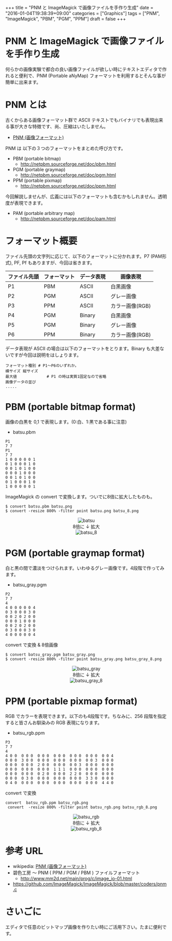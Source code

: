 +++
title = "PNM と ImageMagick で画像ファイルを手作り生成"
date = "2016-01-04T19:38:39+09:00"
categories = ["Graphics"]
tags = ["PNM", "ImageMagick", "PBM", "PGM", "PPM"]
draft = false
+++

# PNM と ImageMagick で画像ファイルを手作り生成

何らかの画像実験で都合の良い画像ファイルが欲しい時にテキストエディタで作れると便利で、PNM (Portable aNyMap) フォーマットを利用するとそんな事が簡単に出来ます。

# PNM とは

古くからある画像フォーマット群で ASCII テキストでもバイナリでも表現出来る事が大きな特徴です、尚、圧縮はいたしません。

 * [PNM (画像フォーマット)](https://ja.wikipedia.org/wiki/PNM_(%E7%94%BB%E5%83%8F%E3%83%95%E3%82%A9%E3%83%BC%E3%83%9E%E3%83%83%E3%83%88))

PNM は 以下の３つのフォーマットをまとめた呼び方です。

 * PBM (portable bitmap)
   * http://netpbm.sourceforge.net/doc/pbm.html
 * PGM (portable graymap)
   * http://netpbm.sourceforge.net/doc/pgm.html
 * PPM (portable pixmap)
   * http://netpbm.sourceforge.net/doc/ppm.html

今回解説しませんが、広義には以下のフォーマットも含むかもしれません。透明度が表現できます。

 * PAM (portable arbitrary map)
   * http://netpbm.sourceforge.net/doc/pam.html

# フォーマット概要

ファイル先頭の文字列に応じて、以下のフォーマットに分かれます。P7 (PAM形式), PF, Pf もありますが、今回は省きます。

ファイル先頭 | フォーマット | データ表現 | 画像表現
------------ | ------------ | ---------- | --------
P1 |  PBM | ASCII | 白黒画像
P2 |  PGM | ASCII | グレー画像
P3 |  PPM | ASCII | カラー画像(RGB)
P4 |  PGM | Binary | 白黒画像
P5 |  PGM | Binary | グレー画像
P6 |  PPM | Binary | カラー画像(RGB)

データ表現が ASCII の場合は以下のフォーマットをとります。Binary も大差ないですが今回は説明をはしょります。
```
フォーマット種別 # P1〜P6のいずれか。
横サイズ 縦サイズ
最大値             # P1 の時は実質1固定なので省略
画像データの並び
.....
```

# PBM (portable bitmap format)

画像の白黒を 0,1 で表現します。(0:白、1:黒である事に注意)

 *  batsu.pbm

```
P1
7 7
P1
7 7
1 0 0 0 0 0 1
0 1 0 0 0 1 0
0 0 1 0 1 0 0
0 0 0 1 0 0 0
0 0 1 0 1 0 0
0 1 0 0 0 1 0
1 0 0 0 0 0 1
```
ImageMagick の convert で変換します。ついでに8倍に拡大したものも。
```
$ convert batsu.pbm batsu.png
$ convert -resize 800% -filter point batsu.png batsu_8.png
```
<center> <img src="/2016/01/04/batsu.png" title="batsu" > </center>
<center> 8倍に ↓ 拡大 </center>
<center> <img src="/2016/01/04/batsu_8.png" title="batsu_8" > </center>

# PGM (portable graymap format)

白と黒の間で濃淡をつけられます。いわゆるグレー画像です。4段階で作ってみます。

 * batsu_gray.pgm

```
P2
7 7
4
4 0 0 0 0 0 4
0 3 0 0 0 3 0
0 0 2 0 2 0 0
0 0 0 1 0 0 0
0 0 2 0 2 0 0
0 3 0 0 0 3 0
4 0 0 0 0 0 4
```
convert で変換 & 8倍画像
```
$ convert batsu_gray.pgm batsu_gray.png
$ convert -resize 800% -filter point batsu_gray.png batsu_gray_8.png
```
<center> <img src="/2016/01/04/batsu_gray.png" title="batsu_gray" > </center>
<center> 8倍に ↓ 拡大 </center>
<center> <img src="/2016/01/04/batsu_gray_8.png" title="batsu_gray_8" > </center>

# PPM (portable pixmap format)

RGB でカラーを表現できます。以下のも4段階です。ちなみに、256 段階を指定すると皆さんお馴染みの RGB 表現になります。

 * batsu_rgb.ppm

```
P3
7 7
4
4 0 0  0 0 0  0 0 0  0 0 0  0 0 0  0 0 0  0 0 4
0 0 0  3 0 0  0 0 0  0 0 0  0 0 0  0 0 3  0 0 0
0 0 0  0 0 0  2 0 0  0 0 0  0 0 3  0 0 0  0 0 0
0 0 0  0 0 0  0 0 0  1 1 1  0 0 0  0 0 0  0 0 0
0 0 0  0 0 0  0 2 0  0 0 0  2 2 0  0 0 0  0 0 0
0 0 0  0 3 0  0 0 0  0 0 0  0 0 0  3 3 0  0 0 0
0 4 0  0 0 0  0 0 0  0 0 0  0 0 0  0 0 0  4 4 0
```
convert で変換
```
convert  batsu_rgb.ppm batsu_rgb.png
 convert  -resize 800% -filter point batsu_rgb.png batsu_rgb_8.png
```
<center> <img src="/2016/01/04/batsu_rgb.png" title="batsu_rgb" > </center>
<center> 8倍に ↓ 拡大 </center>
<center> <img src="/2016/01/04/batsu_rgb_8.png" title="batsu_rgb_8" > </center>

# 参考 URL

 * wikipedia: [PNM (画像フォーマット)](https://ja.wikipedia.org/wiki/PNM_(%E7%94%BB%E5%83%8F%E3%83%95%E3%82%A9%E3%83%BC%E3%83%9E%E3%83%83%E3%83%88))
 * 碧色工房 〜 PNM ( PPM / PGM / PBM ) ファイルフォーマット
   * http://www.mm2d.net/main/prog/c/image_io-01.html
 * https://github.com/ImageMagick/ImageMagick/blob/master/coders/pnm.c

# さいごに

エディタで任意のビットマップ画像を作りたい時にご活用下さい。たまに便利です。

